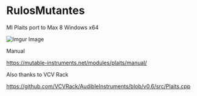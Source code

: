 # RulosMutantes
MI Plaits port to Max 8
Windows x64
 
 ![Imgur Image](http://www.maxforlive.com/images/screenshots/?ss=rulos_screen.png&id=5292)
 
 Manual
 
 https://mutable-instruments.net/modules/plaits/manual/

 Also thanks to VCV Rack
 
 https://github.com/VCVRack/AudibleInstruments/blob/v0.6/src/Plaits.cpp
